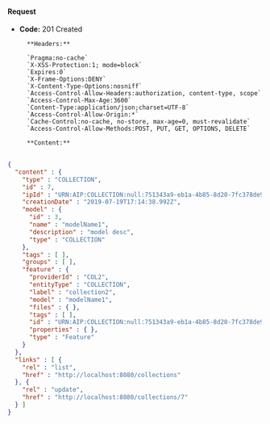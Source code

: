#### Request

* **Code:** 201 Created

        **Headers:**

        `Pragma:no-cache`
        `X-XSS-Protection:1; mode=block`
        `Expires:0`
        `X-Frame-Options:DENY`
        `X-Content-Type-Options:nosniff`
        `Access-Control-Allow-Headers:authorization, content-type, scope`
        `Access-Control-Max-Age:3600`
        `Content-Type:application/json;charset=UTF-8`
        `Access-Control-Allow-Origin:*`
        `Cache-Control:no-cache, no-store, max-age=0, must-revalidate`
        `Access-Control-Allow-Methods:POST, PUT, GET, OPTIONS, DELETE`

        **Content:**

```json
    
{
  "content" : {
    "type" : "COLLECTION",
    "id" : 7,
    "ipId" : "URN:AIP:COLLECTION:null:751343a9-eb1a-4b85-8d20-7fc378de9752:V1",
    "creationDate" : "2019-07-19T17:14:38.992Z",
    "model" : {
      "id" : 3,
      "name" : "modelName1",
      "description" : "model desc",
      "type" : "COLLECTION"
    },
    "tags" : [ ],
    "groups" : [ ],
    "feature" : {
      "providerId" : "COL2",
      "entityType" : "COLLECTION",
      "label" : "collection2",
      "model" : "modelName1",
      "files" : { },
      "tags" : [ ],
      "id" : "URN:AIP:COLLECTION:null:751343a9-eb1a-4b85-8d20-7fc378de9752:V1",
      "properties" : { },
      "type" : "Feature"
    }
  },
  "links" : [ {
    "rel" : "list",
    "href" : "http://localhost:8080/collections"
  }, {
    "rel" : "update",
    "href" : "http://localhost:8080/collections/7"
  } ]
}
```
